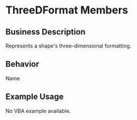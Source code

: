 # ThreeDFormat Members

## Business Description
Represents a shape's three-dimensional formatting.

## Behavior
Name

## Example Usage
No VBA example available.